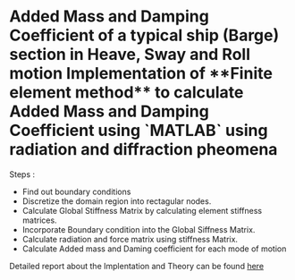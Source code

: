 <h1 style = "align: center"> Added Mass and Damping Coefficient of a typical ship (Barge) section in Heave, Sway and Roll motion
Implementation of **Finite element method** to calculate Added Mass and Damping Coefficient using `MATLAB` using radiation and diffraction pheomena </h1>

Steps :
- Find out boundary conditions
- Discretize the domain region into rectagular nodes.
- Calculate Global Stiffness Matrix by calculating element stiffness matrices.
- Incorporate Boundary condition into the Global Siffness Matrix.
- Calculate radiation and force matrix using stiffness Matrix.
- Calculate Added mass and Daming coefficient for each mode of motion

Detailed report about the Implentation and Theory can be found [here](https://github.com/VISHARAD17/Hydrodynamic_parameters_FEM/blob/main/FEM_report.pdf)
